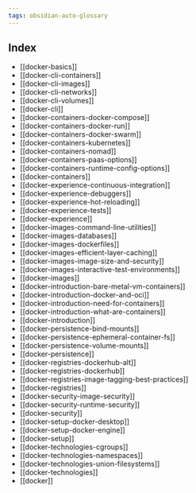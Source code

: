 ```yaml
---
tags: obsidian-auto-glossary
---
```

## Index
- [[docker-basics]]
- [[docker-cli-containers]]
- [[docker-cli-images]]
- [[docker-cli-networks]]
- [[docker-cli-volumes]]
- [[docker-cli]]
- [[docker-containers-docker-compose]]
- [[docker-containers-docker-run]]
- [[docker-containers-docker-swarm]]
- [[docker-containers-kubernetes]]
- [[docker-containers-nomad]]
- [[docker-containers-paas-options]]
- [[docker-containers-runtime-config-options]]
- [[docker-containers]]
- [[docker-experience-continuous-integration]]
- [[docker-experience-debuggers]]
- [[docker-experience-hot-reloading]]
- [[docker-experience-tests]]
- [[docker-experience]]
- [[docker-images-command-line-utilities]]
- [[docker-images-databases]]
- [[docker-images-dockerfiles]]
- [[docker-images-efficient-layer-caching]]
- [[docker-images-image-size-and-security]]
- [[docker-images-interactive-test-environments]]
- [[docker-images]]
- [[docker-introduction-bare-metal-vm-containers]]
- [[docker-introduction-docker-and-oci]]
- [[docker-introduction-need-for-containers]]
- [[docker-introduction-what-are-containers]]
- [[docker-introduction]]
- [[docker-persistence-bind-mounts]]
- [[docker-persistence-ephemeral-container-fs]]
- [[docker-persistence-volume-mounts]]
- [[docker-persistence]]
- [[docker-registries-dockerhub-alt]]
- [[docker-registries-dockerhub]]
- [[docker-registries-image-tagging-best-practices]]
- [[docker-registries]]
- [[docker-security-image-security]]
- [[docker-security-runtime-security]]
- [[docker-security]]
- [[docker-setup-docker-desktop]]
- [[docker-setup-docker-engine]]
- [[docker-setup]]
- [[docker-technologies-cgroups]]
- [[docker-technologies-namespaces]]
- [[docker-technologies-union-filesystems]]
- [[docker-technologies]]
- [[docker]]

